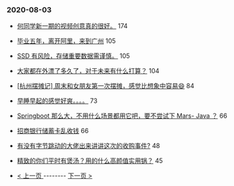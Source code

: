 ### 2020-08-03 
- [何同学新一期的视频创意真的很好。](https://www.v2ex.com/t/695110) 174
- [毕业五年，离开阿里，来到广州](https://www.v2ex.com/t/695119) 105
- [SSD 有风险，存储重要数据需谨慎。](https://www.v2ex.com/t/695160) 105
- [大家都在外漂了多久了，对于未来有什么打算？](https://www.v2ex.com/t/695178) 104
- [[杭州摆摊记] 周末和女朋友第一次摆摊，感觉比想象中容易😄](https://www.v2ex.com/t/695233) 84
- [早睡早起的感觉好爽。。。。](https://www.v2ex.com/t/695147) 73
- [Springboot 那么大，不用什么场景都用它吧，要不尝试下 Mars- Java ？](https://www.v2ex.com/t/695080) 66
- [招商银行储蓄卡乱收钱](https://www.v2ex.com/t/695157) 66
- [有没有字节跳动的大佬出来讲讲这次的收购事件?](https://www.v2ex.com/t/695300) 48
- [精致的你们平时有煲汤？用的什么高颜值实用锅？](https://www.v2ex.com/t/695126) 45 

- [ < 上一页 ](https://github.com/able8/v2ex-hot-record/blob/master/2020-08-02.md) -------- [ 下一页 > ](https://github.com/able8/v2ex-hot-record/blob/master/2020-08-04.md)
